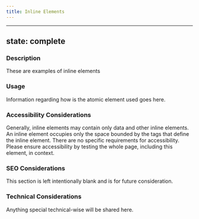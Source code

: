 ```yaml
---
title: Inline Elements
---
```


---
state: complete
---

### Description
These are examples of inline elements

### Usage
Information regarding how is the atomic element used goes here.

### Accessibility Considerations
Generally, inline elements may contain only data and other inline elements. An inline element occupies only the space bounded by the tags that define the inline element. There are no specific requirements for accessibility. Please ensure accessibility by testing the whole page, including this element, in context.

### SEO Considerations
This section is left intentionally blank and is for future consideration.

### Technical Considerations
Anything special technical-wise will be shared here.
